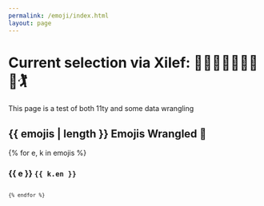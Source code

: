 ```yaml
---
permalink: /emoji/index.html
layout: page
---
```


# Current selection via Xilef: 🍦🧃🧁🥥🎂🌭🌮🥙🏌️

This page is a test of both 11ty and some data wrangling

## {{ emojis | length }} Emojis Wrangled 🤠

{% for e, k in emojis %}
<h3> {{ e }} <code>{{ k.en }}<code></h3>
{% endfor %}
